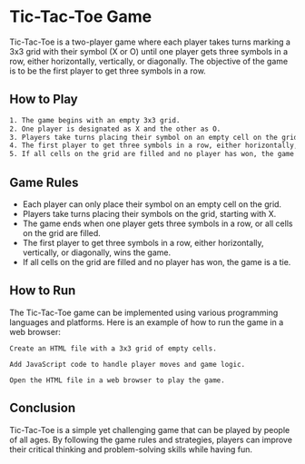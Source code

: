 
# Tic-Tac-Toe Game

Tic-Tac-Toe is a two-player game where each player takes turns marking a 3x3 grid with their symbol (X or O) until one player gets three symbols in a row, either horizontally, vertically, or diagonally. The objective of the game is to be the first player to get three symbols in a row.


## How to Play


```bash
1. The game begins with an empty 3x3 grid.
2. One player is designated as X and the other as O.
3. Players take turns placing their symbol on an empty cell on the grid.
4. The first player to get three symbols in a row, either horizontally, vertically, or diagonally, wins the game.
5. If all cells on the grid are filled and no player has won, the game is a tie.
```
    
## Game Rules
- Each player can only place their symbol on an empty cell on the grid.
- Players take turns placing their symbols on the grid, starting with X.
- The game ends when one player gets three symbols in a row, or all cells on the grid are filled.
- The first player to get three symbols in a row, either horizontally, vertically, or diagonally, wins the game.
- If all cells on the grid are filled and no player has won, the game is a tie.


## How to Run

The Tic-Tac-Toe game can be implemented using various programming languages and platforms. Here is an example of how to run the game in a web browser:

`Create an HTML file with a 3x3 grid of empty cells.`

`Add JavaScript code to handle player moves and game logic.`

`Open the HTML file in a web browser to play the game.`



## Conclusion

Tic-Tac-Toe is a simple yet challenging game that can be played by people of all ages. By following the game rules and strategies, players can improve their critical thinking and problem-solving skills while having fun.

